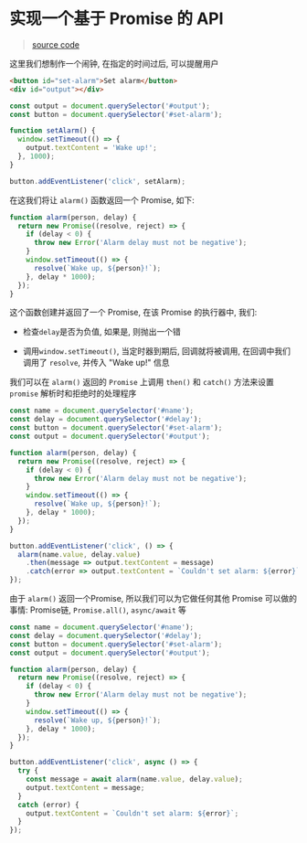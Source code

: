 # 实现一个基于 Promise 的 API

> [source code](https://github.com/dsz411/dsz411.github.io/tree/main/blog-examples/a-promise-api.html)

这里我们想制作一个闹钟, 在指定的时间过后, 可以提醒用户

```html
<button id="set-alarm">Set alarm</button>
<div id="output"></div>
```

```javascript
const output = document.querySelector('#output');
const button = document.querySelector('#set-alarm');

function setAlarm() {
  window.setTimeout(() => {
    output.textContent = 'Wake up!';
  }, 1000);
}

button.addEventListener('click', setAlarm);
```

在这我们将让 `alarm()` 函数返回一个 Promise, 如下:

```javascript
function alarm(person, delay) {
  return new Promise((resolve, reject) => {
    if (delay < 0) {
      throw new Error('Alarm delay must not be negative');
    }
    window.setTimeout(() => {
      resolve(`Wake up, ${person}!`);
    }, delay * 1000);
  });
}
```

这个函数创建并返回了一个 Promise, 在该 Promise 的执行器中, 我们: 

- 检查`delay`是否为负值, 如果是, 则抛出一个错

- 调用`window.setTimeout()`, 当定时器到期后, 回调就将被调用, 在回调中我们调用了 `resolve`, 并传入 "Wake up!" 信息


我们可以在 `alarm()` 返回的 `Promise` 上调用 `then()` 和 `catch()` 方法来设置 `promise` 解析时和拒绝时的处理程序

```javascript
const name = document.querySelector('#name');
const delay = document.querySelector('#delay');
const button = document.querySelector('#set-alarm');
const output = document.querySelector('#output');

function alarm(person, delay) {
  return new Promise((resolve, reject) => {
    if (delay < 0) {
      throw new Error('Alarm delay must not be negative');
    }
    window.setTimeout(() => {
      resolve(`Wake up, ${person}!`);
    }, delay * 1000);
  });
}

button.addEventListener('click', () => {
  alarm(name.value, delay.value)
    .then(message => output.textContent = message)
    .catch(error => output.textContent = `Couldn't set alarm: ${error}`);
});
```

由于 `alarm()` 返回一个Promise, 所以我们可以为它做任何其他 Promise 可以做的事情: Promise链, `Promise.all()`, `async/await` 等

```javascript
const name = document.querySelector('#name');
const delay = document.querySelector('#delay');
const button = document.querySelector('#set-alarm');
const output = document.querySelector('#output');

function alarm(person, delay) {
  return new Promise((resolve, reject) => {
    if (delay < 0) {
      throw new Error('Alarm delay must not be negative');
    }
    window.setTimeout(() => {
      resolve(`Wake up, ${person}!`);
    }, delay * 1000);
  });
}

button.addEventListener('click', async () => {
  try {
    const message = await alarm(name.value, delay.value);
    output.textContent = message;
  }
  catch (error) {
    output.textContent = `Couldn't set alarm: ${error}`;
  }
});
```

